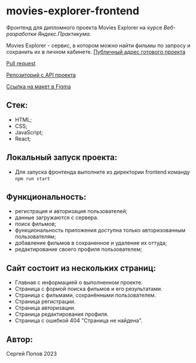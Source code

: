 # movies-explorer-frontend
Фронтенд для дипломного проекта Movies Explorer на курсе *Веб-разработки Яндекс.Практикума.*

Movies Explorer - сервис, в котором можно найти фильмы по запросу и сохранить их в личном кабинете.
[Публичный адрес готового проекта](popov.lip.nomoreparties.sbs)

[Pull request]()

[Репозиторий с API проекта](https://github.com/SergeiP12345/movies-explorer-frontend)

[Ссылка на макет в Figma](https://disk.yandex.ru/d/4N8q0TiXa1ssSA)

## Стек:
- HTML;
- CSS;
- JavaScript;
- React;

## Локальный запуск проекта:
- Для запуска фронтенда выполните из директории frontend команду `npm run start`

## Функциональность:
- регистрация и авторизация пользователей;
- данные загружаются с сервера.
- поиск фильмов;
- функциональность приложения доступна только авторизованным пользователям;
- добавление фильмов в сохраненное и удаление их оттуда;
- редактирование своего профиля пользователем;

## Сайт состоит из нескольких страниц:
- Главная с информацией о выполненном проекте.
- Страница с формой поиска фильмов и его результатами.
- Страница с фильмами, сохранёнными пользователем.
- Страница регистрации.
- Страница авторизации.
- Страница редактирования профиля.
- Страница с ошибкой 404 "Страница не найдена".
## Автор:
Сергей Попов 2023